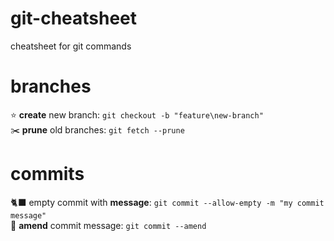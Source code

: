 # git-cheatsheet
cheatsheet for git commands

# branches
:star: **create** new branch: `git checkout -b "feature\new-branch"`\
:scissors: **prune** old branches: `git fetch --prune`

# commits
🐈‍⬛ empty commit with **message**: `git commit --allow-empty -m "my commit message"`  
:bug: **amend** commit message: `git commit --amend`


